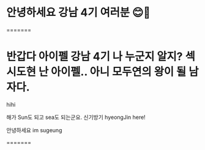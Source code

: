 
# 안녕하세요 강남 4기 여러분 😊💜

=======
# 반갑다 아이펠 강남 4기 나 누군지 알지? 섹시도현 난 아이펠.. 아니 모두연의 왕이 될 남자다. 

hihi

해가 Sun도 되고 sea도 되는군요. 신기방기
hyeongJin here!

안녕하세요
im sugeung


=======
